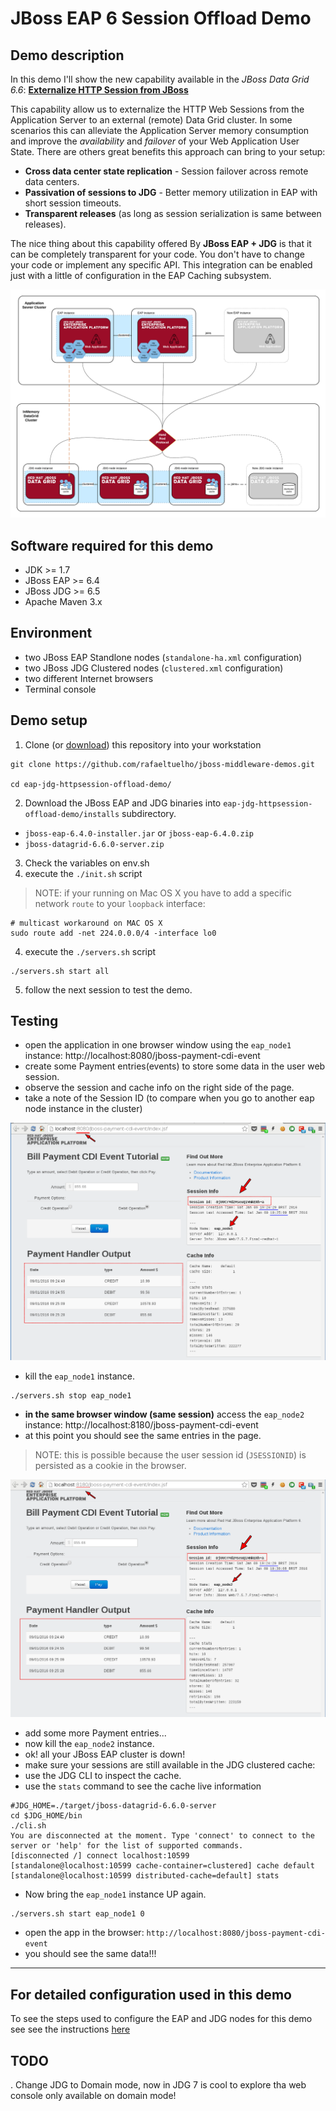 # JBoss EAP 6 Session Offload Demo
## Demo description
In this demo I'll show the new capability available in the *JBoss Data Grid 6.6*: [**Externalize HTTP Session from JBoss**](https://access.redhat.com/documentation/en-US/Red_Hat_JBoss_Data_Grid/6.6/html-single/Administration_and_Configuration_Guide/index.html#chap-Externalize_Sessions)

This capability allow us to externalize the HTTP Web Sessions from the Application Server to an external (remote) Data Grid cluster.
In some scenarios this can alleviate the Application Server memory consumption and improve the *availability* and *failover* of your Web Application User State. There are others great benefits this approach can bring to your setup:
 * **Cross data center state replication** - Session failover across remote data centers.
 * **Passivation of sessions to JDG** - Better memory utilization in EAP with short session timeouts.
 * **Transparent releases** (as long as session serialization is same between releases).

The nice thing about this capability offered By **JBoss EAP + JDG** is that it can be completely transparent for your code.
You don't have to change your code or implement any specific API.
This integration can be enabled just with a little of configuration in the EAP Caching subsystem.

![EAP and JDG  - EAP and JDG through Hot Rod protocol](docs/demo-images/demo-diagram.png "EAP and JDG  - EAP and JDG through Hot Rod protocol")

## Software required for this demo

 * JDK >= 1.7
 * JBoss EAP >= 6.4
 * JBoss JDG >= 6.5
 * Apache Maven 3.x

## Environment

 * two JBoss EAP Standlone nodes (`standalone-ha.xml` configuration)
 * two JBoss JDG Clustered nodes (`clustered.xml` configuration)
 * two different Internet browsers
 * Terminal console

## Demo setup

 1. Clone (or [download](https://github.com/rafaeltuelho/jboss-middleware-demos/archive/master.zip)) this repository into your workstation
 ```
 git clone https://github.com/rafaeltuelho/jboss-middleware-demos.git

 cd eap-jdg-httpsession-offload-demo/
 ```
 2. Download the JBoss EAP and JDG binaries into `eap-jdg-httpsession-offload-demo/installs` subdirectory.
  * `jboss-eap-6.4.0-installer.jar` or `jboss-eap-6.4.0.zip`
  * `jboss-datagrid-6.6.0-server.zip`
 3. Check the variables on env.sh
 4. execute the `./init.sh` script

 > NOTE: if your running on Mac OS X you have to add a specific network `route` to your `loopback` interface:

 ```
 # multicast workaround on MAC OS X
 sudo route add -net 224.0.0.0/4 -interface lo0
 ```

 4. execute the `./servers.sh` script
 ```
 ./servers.sh start all
 ```

 5. follow the next session to test the demo.


## Testing

 * open the application in one browser window using the `eap_node1` instance: http://localhost:8080/jboss-payment-cdi-event
  * create some Payment entries(events) to store some data in the user web session.
  * observe the session and cache info on the right side of the page.
   * take a note of the Session ID (to compare when you go to another eap node instance in the cluster)

   ![payment-cdi-event web page](docs/demo-images/payment-cdi-event-node1.png "App web page")

  * kill the `eap_node1` instance.
  ```
  ./servers.sh stop eap_node1
  ```

  * **in the same browser window (same session)** access the `eap_node2` instance: http://localhost:8180/jboss-payment-cdi-event
   * at this point you should see the same entries in the page.
   > NOTE: this is possible because the user session id (`JSESSIONID`) is persisted as a cookie in the browser.

 ![payment-cdi-event web page](docs/demo-images/payment-cdi-event-node2.png "App web page")

 * add some more Payment entries...
 * now kill the `eap_node2` instance.
 * ok! all your JBoss EAP cluster is down!
 * make sure your sessions are still available in the JDG clustered cache:
  * use the JDG CLI to inspect the cache.
   * use the `stats` command to see the cache live information

 ```
 #JDG_HOME=./target/jboss-datagrid-6.6.0-server
 cd $JDG_HOME/bin
 ./cli.sh
You are disconnected at the moment. Type 'connect' to connect to the server or 'help' for the list of supported commands.
[disconnected /] connect localhost:10599
[standalone@localhost:10599 cache-container=clustered] cache default
[standalone@localhost:10599 distributed-cache=default] stats

 ```

 * Now bring the `eap_node1` instance UP again.
```
./servers.sh start eap_node1 0
```

 * open the app in the browser: `http://localhost:8080/jboss-payment-cdi-event`
 * you should see the same data!!!

---

## For detailed configuration used in this demo
To see the steps used to configure the EAP and JDG nodes for this demo see see the instructions [here](docs/env-configuration.md)

## TODO

. Change JDG to Domain mode, now in JDG 7 is cool to explore tha web console only
available on domain mode!
